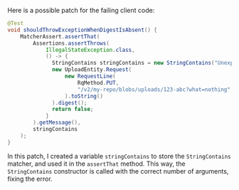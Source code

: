 Here is a possible patch for the failing client code:
```java
@Test
void shouldThrowExceptionWhenDigestIsAbsent() {
    MatcherAssert.assertThat(
        Assertions.assertThrows(
            IllegalStateException.class,
            () -> {
              StringContains stringContains = new StringContains("Unexpected query");
              new UploadEntity.Request(
                  new RequestLine(
                      RqMethod.PUT,
                      "/v2/my-repo/blobs/uploads/123-abc?what=nothing"
                  ).toString()
              ).digest();
              return false;
            }
        ).getMessage(),
        stringContains
    );
}
```
In this patch, I created a variable `stringContains` to store the `StringContains` matcher, and used it in the `assertThat` method. This way, the `StringContains` constructor is called with the correct number of arguments, fixing the error.